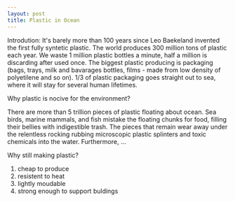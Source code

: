 ```yaml
---
layout: post
title: Plastic in Ocean
---
```

Introdution:
It's barely more than 100 years since Leo Baekeland invented the first fully syntetic plastic.
The world produces 300 million tons of plastic each year.
We waste 1 million plastic bottles a minute, half a million is discarding after used once. 
The biggest plastic producing is packaging (bags, trays, milk and bavarages bottles, films - made from low density of polyetilene and so on). 1/3 of plastic packaging goes straight out to sea, where it will stay for several human lifetimes.

Why plastic is nocive for the environment?

There are more than 5 trillion pieces of plastic floating about ocean. Sea birds, marine mammals, and fish mistake the floating chunks for food, filling their bellies with indigestible trash.
The pieces that remain wear away under the relentless rocking rubbing microscopic plastic splinters and toxic chemicals into the water.
Furthermore,  ...


Why still making plastic?
1) cheap to produce
2) resistent to heat
3) lightly moudable
4) strong enough to support buldings



